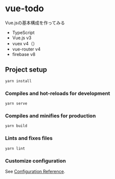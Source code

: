# vue-todo

Vue.jsの基本構成を作ってみる

- TypeScript
- Vue.js v3
- vuex v4（）
- vue-router v4
- firebase v8


## Project setup
```
yarn install
```

### Compiles and hot-reloads for development
```
yarn serve
```

### Compiles and minifies for production
```
yarn build
```

### Lints and fixes files
```
yarn lint
```

### Customize configuration
See [Configuration Reference](https://cli.vuejs.org/config/).
